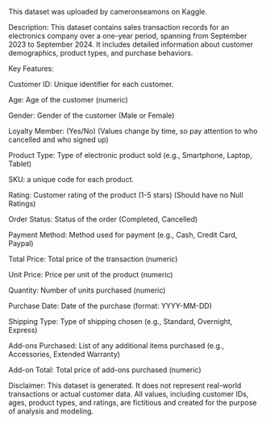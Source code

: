 This dataset was uploaded by cameronseamons on Kaggle.

Description:
This dataset contains sales transaction records for an electronics company over a one-year period, spanning from September 2023 to September 2024. It includes detailed information about customer demographics, product types, and purchase behaviors.

Key Features:

Customer ID: Unique identifier for each customer.

Age: Age of the customer (numeric)

Gender: Gender of the customer (Male or Female)

Loyalty Member: (Yes/No) (Values change by time, so pay attention to who cancelled and who signed up)

Product Type: Type of electronic product sold (e.g., Smartphone, Laptop, Tablet)

SKU: a unique code for each product.

Rating: Customer rating of the product (1-5 stars) (Should have no Null Ratings)

Order Status: Status of the order (Completed, Cancelled)

Payment Method: Method used for payment (e.g., Cash, Credit Card, Paypal)

Total Price: Total price of the transaction (numeric)

Unit Price: Price per unit of the product (numeric)

Quantity: Number of units purchased (numeric)

Purchase Date: Date of the purchase (format: YYYY-MM-DD)

Shipping Type: Type of shipping chosen (e.g., Standard, Overnight, Express)

Add-ons Purchased: List of any additional items purchased (e.g., Accessories, Extended Warranty)

Add-on Total: Total price of add-ons purchased (numeric)

Disclaimer:
This dataset is generated. It does not represent real-world transactions or actual customer data.
All values, including customer IDs, ages, product types, and ratings, are fictitious and created for the purpose of analysis and modeling.
